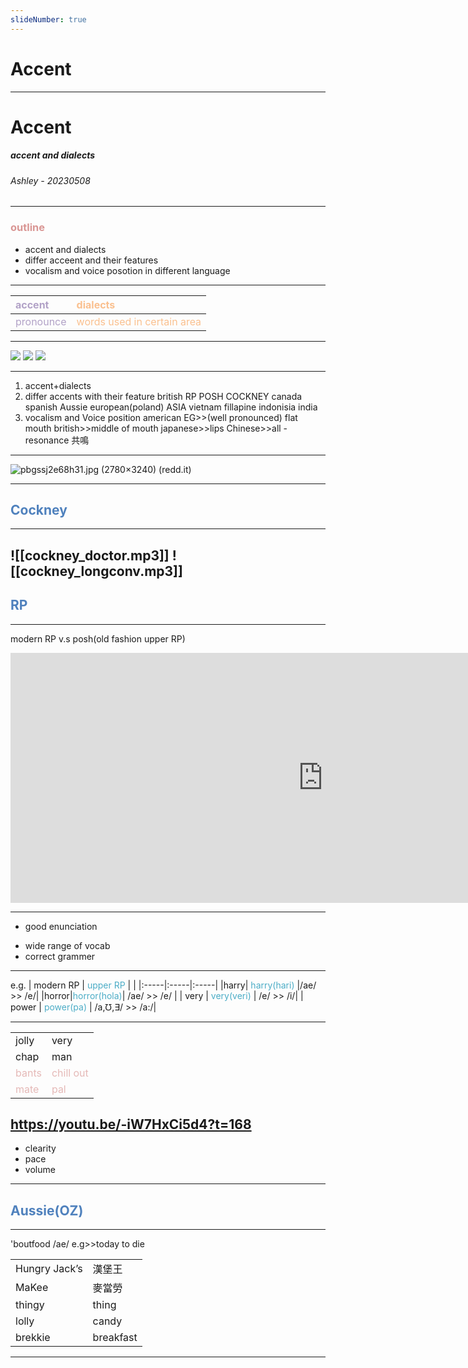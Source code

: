 ```yaml
---
slideNumber: true
---
```


<!-- .slide: data-auto-animate -->
# Accent

---
<!-- .slide: data-auto-animate -->

# Accent
##### accent and dialects 
###### *Ashley - 20230508*

---

### <font color="#d99694">outline</font>
- accent and dialects
- differ acceent and their features
- vocalism and voice posotion in different language
---
|<font color="#b2a2c7"> accent</font>     | <font color="#fac08f">dialects </font>    |
|:-----|:-----|
|  <font color="#b2a2c7">pronounce</font>  |  <font color="#fac08f">words used in certain area</font>    |

---
<split even>

![](https://picsum.photos/id/1005/250/250) 
![](https://picsum.photos/id/1010/250/250) 
![](https://picsum.photos/id/1025/250/250) 
</split>

---
1. accent+dialects
2. differ accents with their feature
	british
		RP
		POSH
		COCKNEY
	canada
	spanish
	Aussie
	european(poland)
	ASIA
		vietnam
		fillapine
		indonisia
		india
3. vocalism and Voice position
	american EG>>(well pronounced) flat mouth
	british>>middle of mouth
	japanese>>lips
	Chinese>>all
	-resonance 共鳴
---
![pbgssj2e68h31.jpg (2780×3240) (redd.it)](https://i.redd.it/pbgssj2e68h31.jpg)

---
## <font color="#4f81bd">Cockney</font>
---

![[cockney_doctor.mp3]]
![[cockney_longconv.mp3]]
---
## <font color="#4f81bd">RP</font>
---

modern RP v.s posh(old fashion upper RP)



<iframe width="1000" height="400" src="https://www.youtube.com/embed/Nj0Rh__1kDw?start=96" title="YouTube video player" frameborder="0" allow="accelerometer; autoplay; clipboard-write; encrypted-media; gyroscope; picture-in-picture; web-share" allowfullscreen></iframe>

---


- good enunciation
+ wide range of vocab
+ correct grammer

---

e.g.
| modern RP  |  <font color="#4bacc6">upper RP</font>   | |
|:-----|:-----|:-----|
|harry|<font color="#4bacc6"> harry(hari) </font>   |/ae/ >> /e/|
|horror|<font color="#4bacc6">horror(hola)</font>| /ae/ >> /e/ |
|  very    |  <font color="#4bacc6">very(veri)</font>   | /e/ >> /i/|
|   power   |  <font color="#4bacc6">power(pa)</font>    | /a,℧,∃/ >> /a:/|

---

|      |      |
|:-----|:-----|
|   jolly   | very     |
|chap|man|
|<font color="#e5b9b7">bants</font>|<font color="#e5b9b7">chill out</font>|
|<font color="#e5b9b7">mate</font>|<font color="#e5b9b7">pal</font>|

https://youtu.be/-iW7HxCi5d4?t=168
---
- clearity
- pace
- volume

---
## <font color="#4f81bd">Aussie(OZ)</font>
---

'boutfood
/ae/ e.g>>today to die

|||
|:---|:---|
|Hungry Jack’s| 漢堡王|
|MaKee|麥當勞|
|thingy|thing|
|lolly|candy|
|brekkie|breakfast|

---



